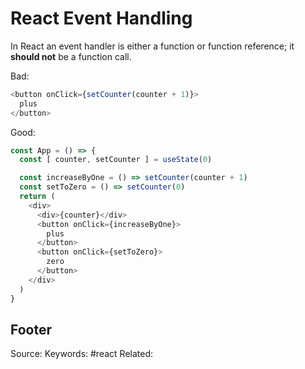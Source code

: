 # React Event Handling
In React an event handler is either a function or function reference; it **should not** be a function call.

Bad:
```js
<button onClick={setCounter(counter + 1)}> 
  plus
</button>
```
Good:
```js
const App = () => {
  const [ counter, setCounter ] = useState(0)

  const increaseByOne = () => setCounter(counter + 1)    
  const setToZero = () => setCounter(0)
  return (
    <div>
      <div>{counter}</div>
      <button onClick={increaseByOne}>        
	  	plus
      </button>
      <button onClick={setToZero}>        
	  	zero
      </button>
    </div>
  )
}
```



Footer
---
Source:
Keywords: #react 
Related: